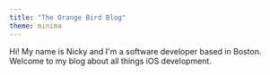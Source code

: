 ```yaml
---
title: "The Orange Bird Blog"
theme: minima
---
```


Hi! My name is Nicky and I'm a software developer based in Boston. Welcome to my blog about all things iOS development.
